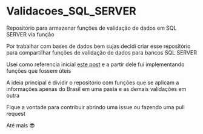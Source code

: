 # Validacoes_SQL_SERVER
Repositório para armazenar funções de validação de dados em SQL SERVER via função

Por trabalhar com bases de dados bem sujas decidi criar esse repositório para compartilhar funções de validação de dados para bancos SQL SERVER

Usei como referencia inicial [este post](https://www.dirceuresende.com/blog/validando-cpf-cnpj-e-mail-telefone-e-cep-no-sql-server/) e a partir dele fui implementando funções que fossem úteis

A ideia principal é dividir o repositório com funções que se aplicam a informações apenas do Brasil em uma pasta e as demais validações em outra

Fique a vontade para contribuir abrindo uma issue ou fazendo uma pull request

Até mais 😎
